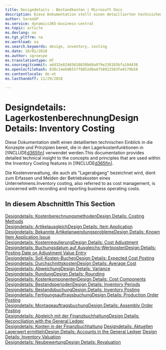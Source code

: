 ```yaml
---
title: Designdetails - Bestandkosten | Microsoft Docs
description: Diese Dokumentation stellt einen detaillierten technischen Einblick in die Konzepte und Prinzipien bereit, die in den Lagerkostenfunktionen in Business Central verwendet werden.
author: SorenGP
ms.service: dynamics365-business-central
ms.topic: article
ms.devlang: na
ms.tgt_pltfrm: na
ms.workload: na
ms.search.keywords: design, inventory, costing
ms.date: 10/01/2018
ms.author: sgroespe
ms.translationtype: HT
ms.sourcegitcommit: add32e82465610830b68a979e238103bfa10d438
ms.openlocfilehash: 830c14eb96557f8852d0a4758922503fe0179b58
ms.contentlocale: de-at
ms.lasthandoff: 11/29/2018

---
```

# <a name="design-details-inventory-costing"></a><span data-ttu-id="0b51a-103">Designdetails: Lagerkostenberechnung</span><span class="sxs-lookup"><span data-stu-id="0b51a-103">Design Details: Inventory Costing</span></span>
<span data-ttu-id="0b51a-104">Diese Dokumentation stellt einen detaillierten technischen Einblick in die Konzepte und Prinzipien bereit, die in den Lagerkostenfunktionen in [!INCLUDE[d365fin](includes/d365fin_md.md)] verwendet werden.</span><span class="sxs-lookup"><span data-stu-id="0b51a-104">This documentation provides detailed technical insight to the concepts and principles that are used within the Inventory Costing features in [!INCLUDE[d365fin](includes/d365fin_md.md)].</span></span>  

<span data-ttu-id="0b51a-105">Die Kostenverwaltung, die auch als "Lagerabgang" bezeichnet wird, dient zum Erfassen und Melden der Betriebskosten eines Unternehmens.</span><span class="sxs-lookup"><span data-stu-id="0b51a-105">Inventory costing, also referred to as cost management, is concerned with recording and reporting business operating costs.</span></span>  

## <a name="in-this-section"></a><span data-ttu-id="0b51a-106">In diesem Abschnitt</span><span class="sxs-lookup"><span data-stu-id="0b51a-106">In This Section</span></span>  
[<span data-ttu-id="0b51a-107">Designdetails: Kostenberechnungsmethoden</span><span class="sxs-lookup"><span data-stu-id="0b51a-107">Design Details: Costing Methods</span></span>](design-details-costing-methods.md)  
[<span data-ttu-id="0b51a-108">Designdetails: Artikelausgleich</span><span class="sxs-lookup"><span data-stu-id="0b51a-108">Design Details: Item Application</span></span>](design-details-item-application.md)  
[<span data-ttu-id="0b51a-109">Designdetails: Bekannte Artikelanwendungsprobleme</span><span class="sxs-lookup"><span data-stu-id="0b51a-109">Design Details: Known Item Application Issue</span></span>](design-details-inventory-zero-level-open-item-ledger-entries.md)  
[<span data-ttu-id="0b51a-110">Designdetails: Kostenregulierung</span><span class="sxs-lookup"><span data-stu-id="0b51a-110">Design Details: Cost Adjustment</span></span>](design-details-cost-adjustment.md)  
[<span data-ttu-id="0b51a-111">Designdetails: Buchungsdatum auf Ausgleichs-Wertposten</span><span class="sxs-lookup"><span data-stu-id="0b51a-111">Design Details: Posting Date on Adjustment Value Entry</span></span>](design-details-inventory-adjustment-value-entry-posting-date.md)  
[<span data-ttu-id="0b51a-112">Designdetails: Soll-Kosten-Buchen</span><span class="sxs-lookup"><span data-stu-id="0b51a-112">Design Details: Expected Cost Posting</span></span>](design-details-expected-cost-posting.md)  
[<span data-ttu-id="0b51a-113">Designdetails: Durchschnittskosten</span><span class="sxs-lookup"><span data-stu-id="0b51a-113">Design Details: Average Cost</span></span>](design-details-average-cost.md)  
[<span data-ttu-id="0b51a-114">Designdetails: Abweichung</span><span class="sxs-lookup"><span data-stu-id="0b51a-114">Design Details: Variance</span></span>](design-details-variance.md)  
[<span data-ttu-id="0b51a-115">Designdetails: Rundung</span><span class="sxs-lookup"><span data-stu-id="0b51a-115">Design Details: Rounding</span></span>](design-details-rounding.md)  
[<span data-ttu-id="0b51a-116">Designdetails: Kostenkomponenten</span><span class="sxs-lookup"><span data-stu-id="0b51a-116">Design Details: Cost Components</span></span>](design-details-cost-components.md)  
[<span data-ttu-id="0b51a-117">Designdetails: Bestandsperioden</span><span class="sxs-lookup"><span data-stu-id="0b51a-117">Design Details: Inventory Periods</span></span>](design-details-inventory-periods.md)  
[<span data-ttu-id="0b51a-118">Designdetails: Bestandsbuchung</span><span class="sxs-lookup"><span data-stu-id="0b51a-118">Design Details: Inventory Posting</span></span>](design-details-inventory-posting.md)  
[<span data-ttu-id="0b51a-119">Designdetails: Fertigungsauftragsbuchung</span><span class="sxs-lookup"><span data-stu-id="0b51a-119">Design Details: Production Order Posting</span></span>](design-details-production-order-posting.md)  
[<span data-ttu-id="0b51a-120">Designdetails: Montageauftragsbuchung</span><span class="sxs-lookup"><span data-stu-id="0b51a-120">Design Details: Assembly Order Posting</span></span>](design-details-assembly-order-posting.md)  
[<span data-ttu-id="0b51a-121">Designdetails: Abgleich mit der Finanzbuchhaltung</span><span class="sxs-lookup"><span data-stu-id="0b51a-121">Design Details: Reconciliation with the General Ledger</span></span>](design-details-reconciliation-with-the-general-ledger.md)  
<span data-ttu-id="0b51a-122">[Designdetails: Konten in der Finanzbuchhaltung](design-details-accounts-in-the-general-ledger.md)
[Designdetails: Aktuellen Lagerwert ermitteln](design-details-inventory-valuation.md)</span><span class="sxs-lookup"><span data-stu-id="0b51a-122">[Design Details: Accounts in the General Ledger](design-details-accounts-in-the-general-ledger.md)
[Design Details: Inventory Valuation](design-details-inventory-valuation.md)</span></span>  
[<span data-ttu-id="0b51a-123">Designdetails: Neubewertung</span><span class="sxs-lookup"><span data-stu-id="0b51a-123">Design Details: Revaluation</span></span>](design-details-revaluation.md)

